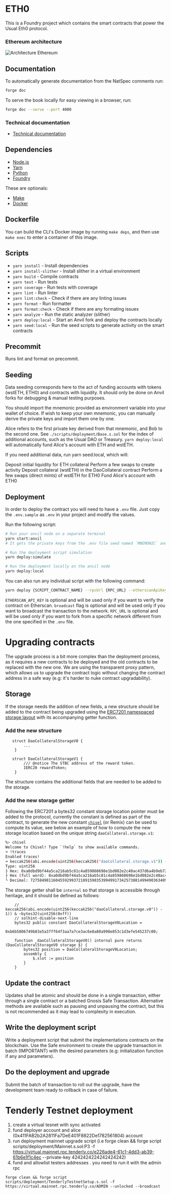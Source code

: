 # ETH0

This is a Foundry project which contains the smart contracts that power the Usual Eth0 protocol.

### Ethereum architecture
![Architecture Ethereum](./docs/ethereum.png)

## Documentation

To automatically generate documentation from the NatSpec comments run:

```sh
forge doc
```

To serve the book locally for easy viewing in a browser, run:

```sh
forge doc --serve --port 4000
```

### Technical documentation

 - [Technical documentation](https://tech.usual.money/)

## Dependencies

- [Node.js](https://nodejs.org/en/)
- [Yarn](https://yarnpkg.com/getting-started/install)
- [Python](https://www.python.org/downloads/)
- [Foundry](https://book.getfoundry.sh/getting-started/installation)

These are optionals:

- [Make](https://www.gnu.org/software/make/manual/make.html)
- [Docker](https://docs.docker.com/get-docker/)

## Dockerfile

You can build the CLI's Docker image by running `make deps`, and then use `make exec` to enter a container of this image.

## Scripts

- `yarn install` - Install dependencies
- `yarn install-slither` - Install slither in a virtual environment
- `yarn build` - Compile contracts
- `yarn test` - Run tests
- `yarn coverage` - Run tests with coverage
- `yarn lint` - Run linter
- `yarn lint:check` - Check if there are any linting issues
- `yarn format` - Run formatter
- `yarn format:check` - Check if there are any formating issues
- `yarn analyze` - Run the static analyzer (slither)
- `yarn deploy:local` - Start an Anvil fork and deploy the contracts locally
- `yarn seed:local` - Run the seed scripts to generate activity on the smart contracts

## Precommit

Runs lint and format on precommit.

## Seeding

Data seeding corresponds here to the act of funding accounts with tokens (wstETH, ETH0) and contracts with liquidity.
It should only be done on Anvil forks for debugging & manual testing purposes.

You should import the mnemonic provided as environment variable into your wallet of choice.
If wish to keep your own mnemonic, you can manually derive the private keys and import them one by one.

Alice refers to the first private key derived from that mnemonic, and Bob to the second one.
See `./scripts/deployment/Base.s.sol` for the index of additional accounts, such as the Usual DAO or Treasury.
`yarn deploy:local` will automatically fund Alice's account with ETH and wstETH.

If you need additional data, run yarn seed:local, which will:

Deposit initial liquidity for ETH collateral
Perform a few swaps to create activity
Deposit collateral (wstETH) in the DaoCollateral contract
Perform a few swaps (direct mints) of wstETH for ETH0
Fund Alice's account with ETH0

## Deployment

In order to deploy the contract you will need to have a `.env` file.
Just copy the `.env.sample` as `.env` in your project and modify the values.

Run the following script:

```sh
# Run your anvil node on a separate terminal
yarn start:anvil
# It gets the private keys from the .env file seed named `MNEMONIC` and will use address at index `MNEMONIC_INDEX` as deployer address

# Run the deployment script simulation
yarn deploy:simulate

# Run the deployment locally on the anvil node
yarn deploy:local
```

You can also run any individual script with the following command:

```sh
yarn deploy {SCRIPT_CONTRACT_NAME} --rpcUrl {RPC_URL} --etherscanApiKey {ETHERSCAN_API} --broadcast --network {NETWORK_NAME}
```

`ETHERSCAN_API_KEY` is optional and will be used only if you want to verify the contract on Etherscan.
`broadcast` flag is optional and will be used only if you want to broadcast the transaction to the network.
`RPC_URL` is optional and will be used only if you want to fork from a specific network different from the one specified in the `.env` file.

# Upgrading contracts

The upgrade process is a bit more complex than the deployment process, as it requires a new contracts to be deployed and the old contracts to be replaced with the new one.
We are using the transparent proxy pattern, which allows us to upgrade the contract logic without changing the contract address in a safe way (e.g: it's harder to nuke contract upgradability).

## Storage

If the storage needs the addition of new fields, a new structure should be added to the contract being upgraded using the [ERC7201 namespaced storage layout](https://eips.ethereum.org/EIPS/eip-7201) with its accompanying getter function.

### Add the new structure

```solidity
   struct DaoCollateralStorageV0 {
        ...
    }

   struct DaoCollateralStorageV1 {
        /// @notice The STBC address of the reward token.
        IERC20 rewardToken;
    }
```

The structure contains the additional fields that are needed to be added to the storage.

### Add the new storage getter

Following the ERC7201 a bytes32 constant storage location pointer must be added to the protocol, currently the constant is defined as part of the contract, to generate the new constant [`chisel`](https://book.getfoundry.sh/chisel/) (or Remix) can be used to compute its value, see below an example of how to compute the new storage location based on the unique string `daoCollateral.storage.v1`:

```sh
%> chisel
Welcome to Chisel! Type `!help` to show available commands.
➜ !traces
Enabled traces!
➜ keccak256(abi.encode(uint256(keccak256("daoCollateral.storage.v1")) - 1)) & ~bytes32(uint256(0xff))
Type: uint256
├ Hex: 0xa0dbd9bf44a5ca216ab5c81c4a859860698e1bd082e2c40ac437d6a4b9eb7200
├ Hex (full word): 0xa0dbd9bf44a5ca216ab5c81c4a859860698e1bd082e2c40ac437d6a4b9eb7200
└ Decimal: 72758498116045592993721891598353994991734257388149949036340913001930951455232
```

The storage getter shall be `internal` so that storage is accessible through heritage, and it should be defined as follows:

```solidity
    // keccak256(abi.encode(uint256(keccak256("daoCollateral.storage.v0")) - 1)) & ~bytes32(uint256(0xff))
    // solhint-disable-next-line
    bytes32 public constant DaoCollateralStorageV0Location =
        0xb6b5806749b83e5a37ff64f3aa7a7ce3ac6e8a80a998e853c1d3efe545237c00;

    function _daoCollateralStorageV0() internal pure returns (DaoCollateralStorageV0 storage $) {
        bytes32 position = DaoCollateralStorageV0Location;
        assembly {
            $.slot := position
        }
    }
```

## Update the contract

Updates shall be atomic and should be done in a single transaction, either through a single contract or a batched Gnosis Safe Transaction.
Alternative methods are available such as pausing and unpausing the contract, but this is not recommended as it may lead to complexity in execution.

## Write the deployment script

Write a deployment script that submit the implementations contracts on the blockchain.
Use the Safe environment to create the upgrade transaction in batch (IMPORTANT) with the desired parameters (e.g: initialization function if any and parameters).

## Do the deployment and upgrade

Submit the batch of transaction to roll out the upgrade, have the development team ready to rollback in case of failure.

# Tenderly Testnet deployment

1. create a virtual tesnet with sync activated
2. fund deployer account and alice (0x411FAB2b2A2811Fa7DeE401F8822De1782561804) account
3. run deployment mainnet upgrade script (i.e forge clean && forge script scripts/deployment/Mainnet.s.sol:P3 -f https://virtual.mainnet.rpc.tenderly.co/e226ade4-61c1-4dd3-ab39-61b6e1f1c4ec --private-key 4242424224242424242)
4. fund and allowlist testers addresses . you need to run it with the admin rpc

```
forge clean && forge script  scripts/deployment/TenderlyTestnetSetup.s.sol -f https://virtual.mainnet.rpc.tenderly.co/ADMIN --unlocked --broadcast
```
